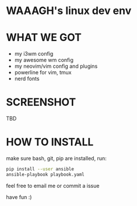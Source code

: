 # WAAAGH's linux dev env

# WHAT WE GOT
- my i3wm config
- my awesome wm config
- my neovim/vim config and plugins
- powerline for vim, tmux
- nerd fonts

# SCREENSHOT
TBD

# HOW TO INSTALL
make sure bash, git, pip are installed, run:
```bash
pip install --user ansible
ansible-playbook playbook.yaml
```
feel free to email me or commit a issue

have fun :)
